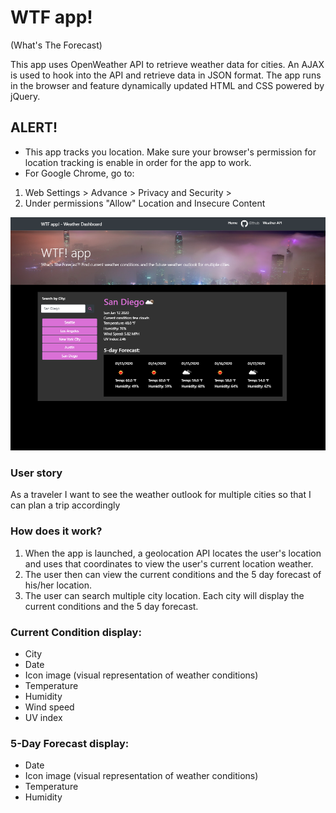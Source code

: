 # WTF app! 
(What's The Forecast)

This app uses OpenWeather API to retrieve weather data for cities. An AJAX is used to hook into the API and retrieve data in JSON format. The app runs in the browser and feature dynamically updated HTML and CSS powered by jQuery.

## ALERT!
* This app tracks you location. Make sure your browser's permission for location tracking is enable in order for the app to work. 
* For Google Chrome, go to:
1. Web Settings > Advance > Privacy and Security >
2. Under permissions "Allow" Location and Insecure Content

![](/image/weather2.PNG)

### User story
As a traveler
I want to see the weather outlook for multiple cities
so that I can plan a trip accordingly


### How does it work?

1. When the app is launched, a geolocation API locates the user's location and uses that coordinates to view the user's current location weather. 
2. The user then can view the current conditions and the 5 day forecast of his/her location.
3. The user can search multiple city location. Each city will display the current conditions and the 5 day forecast.


### Current Condition display:

* City
* Date
* Icon image (visual representation of weather conditions)
* Temperature
* Humidity
* Wind speed
* UV index

### 5-Day Forecast display:

* Date
* Icon image (visual representation of weather conditions)
* Temperature
* Humidity


